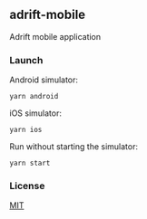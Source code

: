 ## adrift-mobile

Adrift mobile application

### Launch

Android simulator: 

```shell script
yarn android
```

iOS simulator:

```shell script
yarn ios
```

Run without starting the simulator:

```shell script
yarn start
```

### License

[MIT](LICENSE)
